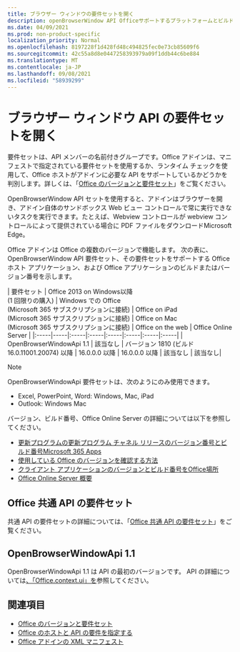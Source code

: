 ```yaml
---
title: ブラウザー ウィンドウの要件セットを開く
description: openBrowserWindow API Officeサポートするプラットフォームとビルドを指定します。
ms.date: 04/09/2021
ms.prod: non-product-specific
localization_priority: Normal
ms.openlocfilehash: 8197228f1d428fd48c494825fec0e73cb85609f6
ms.sourcegitcommit: 42c55a8d8e0447258393979a09f1ddb44c6be884
ms.translationtype: MT
ms.contentlocale: ja-JP
ms.lasthandoff: 09/08/2021
ms.locfileid: "58939299"
---
```

# <a name="open-browser-window-api-requirement-sets"></a>ブラウザー ウィンドウ API の要件セットを開く

要件セットは、API メンバーの名前付きグループです。Office アドインは、マニフェストで指定されている要件セットを使用するか、ランタイム チェックを使用して、Office ホストがアドインに必要な API をサポートしているかどうかを判別します。詳しくは、「[Office のバージョンと要件セット](../../develop/office-versions-and-requirement-sets.md)」をご覧ください。

OpenBrowserWindow API セットを使用すると、アドインはブラウザーを開き、アドイン自体のサンドボックス Web ビュー コントロールで常に実行できないタスクを実行できます。たとえば、Webview コントロールが webview コントロールによって提供されている場合に PDF ファイルをダウンロードMicrosoft Edge。

Office アドインは Office の複数のバージョンで機能します。 次の表に、OpenBrowserWindow API 要件セット、その要件セットをサポートする Office ホスト アプリケーション、および Office アプリケーションのビルドまたはバージョン番号を示します。

|  要件セット  | Office 2013 on Windows以降<br>(1 回限りの購入) | Windows での Office<br>(Microsoft 365 サブスクリプションに接続) |  Office on iPad<br>(Microsoft 365 サブスクリプションに接続)  |  Office on Mac<br>(Microsoft 365 サブスクリプションに接続)  | Office on the web  |  Office Online Server  |
|:-----|-----|:-----|:-----|:-----|:-----|:-----|:-----|
| OpenBrowserWindowApi 1.1  | 該当なし | バージョン 1810 (ビルド 16.0.11001.20074) 以降 | 16.0.0.0 以降 | 16.0.0.0 以降 | 該当なし | 該当なし|

> [!NOTE]
> OpenBrowserWindowApi 要件セットは、次のようにのみ使用できます。
>
> - Excel, PowerPoint, Word: Windows, Mac, iPad
> - Outlook: Windows Mac

バージョン、ビルド番号、Office Online Server の詳細については以下を参照してください。

- [更新プログラムの更新プログラム チャネル リリースのバージョン番号とビルド番号Microsoft 365 Apps](/officeupdates/update-history-microsoft365-apps-by-date)
- [使用している Office のバージョンを確認する方法](https://support.microsoft.com/office/932788b8-a3ce-44bf-bb09-e334518b8b19)
- [クライアント アプリケーションのバージョンとビルド番号をOffice場所](/officeupdates/update-history-microsoft365-apps-by-date)
- [Office Online Server 概要](/officeonlineserver/office-online-server-overview)

## <a name="office-common-api-requirement-sets"></a>Office 共通 API の要件セット

共通 API の要件セットの詳細については、「[Office 共通 API の要件セット](office-add-in-requirement-sets.md)」をご覧ください。

## <a name="openbrowserwindowapi-11"></a>OpenBrowserWindowApi 1.1

OpenBrowserWindowApi 1.1 は API の最初のバージョンです。 API の詳細については[、「Office.context.ui」を](/javascript/api/office/office.context#ui)参照してください。

## <a name="see-also"></a>関連項目

- [Office のバージョンと要件セット](../../develop/office-versions-and-requirement-sets.md)
- [Office のホストと API の要件を指定する](../../develop/specify-office-hosts-and-api-requirements.md)
- [Office アドインの XML マニフェスト](../../develop/add-in-manifests.md)
